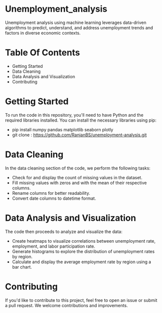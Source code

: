 # Unemployment_analysis
Unemployment analysis using machine learning leverages data-driven algorithms to predict, understand, and address unemployment trends and factors in diverse economic contexts.

# Table Of Contents
  * Getting Started
  * Data Cleaning
  * Data Analysis and Visualization
  * Contributing
  
# Getting Started
To run the code in this repository, you'll need to have Python and the required libraries installed. You can install the necessary libraries using pip:
* pip install numpy pandas matplotlib seaborn plotly
* git clone : https://github.com/RanjanBS/unemployment-analysis.git


# Data Cleaning
In the data cleaning section of the code, we perform the following tasks:
 * Check for and display the count of missing values in the dataset.
 * Fill missing values with zeros and with the mean of their respective columns.
 * Rename columns for better readability.
 * Convert date columns to datetime format.

# Data Analysis and Visualization
 The code then proceeds to analyze and visualize the data:
 * Create heatmaps to visualize correlations between unemployment rate, employment, and labor participation rate.
 * Generate histograms to explore the distribution of unemployment rates by region.
 * Calculate and display the average employment rate by region using a bar chart.

# Contributing
If you'd like to contribute to this project, feel free to open an issue or submit a pull request. We welcome contributions and improvements.

